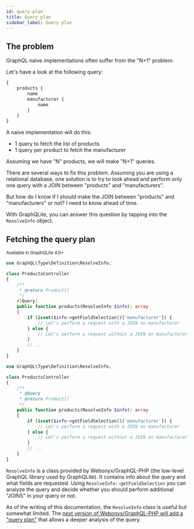 ```yaml
---
id: query-plan
title: Query plan
sidebar_label: Query plan
---
```


## The problem

GraphQL naive implementations often suffer from the "N+1" problem.

Let's have a look at the following query:

```graphql
{
    products {
        name
        manufacturer {
            name
        }
    }
}
```

A naive implementation will do this:

- 1 query to fetch the list of products
- 1 query per product to fetch the manufacturer

Assuming we have "N" products, we will make "N+1" queries.

There are several ways to fix this problem. Assuming you are using a relational database, one solution is to try to look
ahead and perform only one query with a JOIN between "products" and "manufacturers".

But how do I know if I should make the JOIN between "products" and "manufacturers" or not? I need to know ahead
of time.

With GraphQLite, you can answer this question by tapping into the `ResolveInfo` object.

## Fetching the query plan

<small>Available in GraphQLite 4.0+</small>

<!--DOCUSAURUS_CODE_TABS-->
<!--PHP 8+-->
```php
use GraphQL\Type\Definition\ResolveInfo;

class ProductsController
{
    /**
     * @return Product[]
     */
    #[Query]
    public function products(ResolveInfo $info): array
    {
        if (isset($info->getFieldSelection()['manufacturer']) {
            // Let's perform a request with a JOIN on manufacturer
        } else {
            // Let's perform a request without a JOIN on manufacturer
        }
        // ...
    }
}
```
<!--PHP 7+-->
```php
use GraphQL\Type\Definition\ResolveInfo;

class ProductsController
{
    /**
     * @Query
     * @return Product[]
     */
    public function products(ResolveInfo $info): array
    {
        if (isset($info->getFieldSelection()['manufacturer']) {
            // Let's perform a request with a JOIN on manufacturer
        } else {
            // Let's perform a request without a JOIN on manufacturer
        }
        // ...
    }
}
```
<!--END_DOCUSAURUS_CODE_TABS-->


`ResolveInfo` is a class provided by Webonyx/GraphQL-PHP (the low-level GraphQL library used by GraphQLite).
It contains info about the query and what fields are requested. Using `ResolveInfo::getFieldSelection` you can analyze the query
and decide whether you should perform additional "JOINS" in your query or not.

<div class="alert alert--info">As of the writing of this documentation, the <code>ResolveInfo</code> class is useful but somewhat limited.
The <a href="https://github.com/webonyx/graphql-php/pull/436">next version of Webonyx/GraphQL-PHP will add a "query plan"</a>
that allows a deeper analysis of the query.</div>
